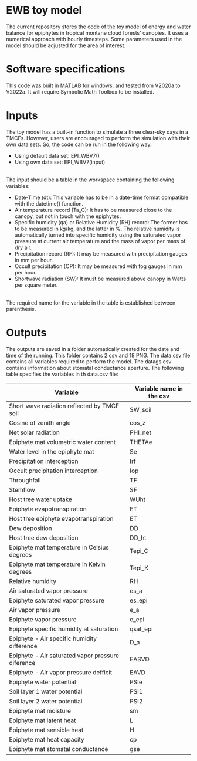 # EWB toy model
The current repository stores the code of the toy model of energy and water balance for epiphytes in tropical montane cloud forests' canopies. It uses a numerical approach with hourly timesteps. Some parameters used in the model should be adjusted for the area of interest.

# Software specifications
This code was built in MATLAB for windows, and tested from V2020a to V2022a. It will require Symbolic Math Toolbox to be installed.

# Inputs
The toy model has a built-in function to simulate a three clear-sky days in a TMCFs. However, users are encouraged to perform the simulation with their own data sets. So, the code can be run in the following way:
  - Using default data set: EPI_WBV7()
  - Using own data set: EPI_WBV7(input)<br/><br/>
  
The input should be a table in the workspace containing the following variables:
  - Date-Time (dt): This variable has to be in a date-time format compatible with the datetime() function.
  - Air temperature record (Ta_C): It has to be measured close to the canopy, but not in touch with the epiphytes.
  - Specific humidity (qa) or Relative Humidity (RH) record: The former has to be measured in kg/kg, and the latter in %. The relative humidity is automatically turned into specific humidity using the saturated vapor pressure at current air temperature and the mass of vapor per mass of dry air.
  - Precipitation record (RF): It may be measured with precipitation gauges in mm per hour.
  - Occult precipitation (OP): It may be measured with fog gauges in mm per hour.
  - Shortwave radiation (SW): It must be measured above canopy in Watts per square meter.<br/><br/>
  
  
The required name for the variable in the table is established between parenthesis.

# Outputs
The outputs are saved in a folder automatically created for the date and time of the running. This folder contains 2 csv and 18 PNG. The data.csv file contains all variables required to perform the model. The datags.csv contains information about stomatal conductance aperture. The following table specifies the variables in th data.csv file:

| Variable | Variable name in the csv |
| ------------- | ------------- |
| Short wave radiation reflected by TMCF soil  | SW_soil |
| Cosine of zenith angle  | cos_z |
| Net solar radiation  | PHI_net |
| Epiphyte mat volumetric water content  | THETAe |
| Water level in the epiphyte mat  | Se |
| Precipitation interception  | Irf |
| Occult precipitation interception   | Iop |
| Throughfall  | TF |
| Stemflow  | SF |
| Host tree water uptake  | WUht |
| Epiphyte evapotranspiration | ET |
| Host tree epiphyte evapotranspiration | ET |
| Dew deposition | DD |
| Host tree dew deposition | DD_ht |
| Epiphyte mat temperature in Celsius degrees | Tepi_C |
| Epiphyte mat temperature in Kelvin degrees | Tepi_K |
| Relative humidity | RH |
| Air saturated vapor pressure | es_a |
| Epiphyte saturated vapor pressure| es_epi |
| Air vapor pressure| e_a |
| Epiphyte vapor pressure| e_epi |
| Epiphyte specific humidity at saturation| qsat_epi |
| Epiphyte - Air specific humidity difference | D_a |
| Epiphyte - Air saturated vapor pressure diference| EASVD |
| Epiphyte - Air vapor pressure defficit| EAVD |
| Epiphyte water potential| PSIe |
| Soil layer 1 water potential| PSI1 |
| Soil layer 2 water potential| PSI2 |
| Epiphyte mat moisture | sm |
| Epiphyte mat latent heat | L |
| Epiphyte mat sensible heat | H |
| Epiphyte mat heat capacity | cp |
| Epiphyte mat stomatal conductance| gse |
